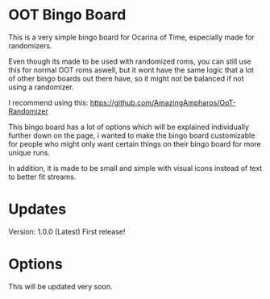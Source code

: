# OOT Bingo Board
This is a very simple bingo board for Ocarina of Time, especially made for randomizers.

Even though its made to be used with randomized roms, you can still use this for normal OOT roms aswell, but it wont have the same logic that a lot of other bingo boards out there have, so it might not be balanced if not using a randomizer.

I recommend using this: https://github.com/AmazingAmpharos/OoT-Randomizer

This bingo board has a lot of options which will be explained individually further down on the page, i wanted to make the bingo board customizable for people who might only want certain things on their bingo board for more unique runs.

In addition, it is made to be small and simple with visual icons instead of text to better fit streams.

# Updates
Version: 1.0.0 (Latest)
First release!

# Options
This will be updated very soon.

